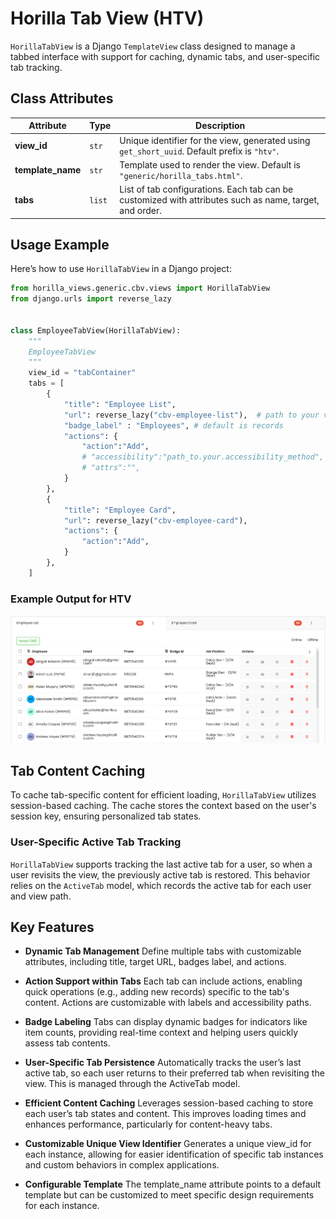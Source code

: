 
# Horilla Tab View (HTV)

`HorillaTabView` is a Django `TemplateView` class designed to manage a tabbed interface with support for caching, dynamic tabs, and user-specific tab tracking.

## Class Attributes

| Attribute         | Type   | Description                                                                                             |
| ----------------- | ------ | ------------------------------------------------------------------------------------------------------- |
| **view_id**       | `str`  | Unique identifier for the view, generated using `get_short_uuid`. Default prefix is `"htv"`.            |
| **template_name** | `str`  | Template used to render the view. Default is `"generic/horilla_tabs.html"`.                             |
| **tabs**          | `list` | List of tab configurations. Each tab can be customized with attributes such as name, target, and order. |

## Usage Example

Here’s how to use `HorillaTabView` in a Django project:

```python
from horilla_views.generic.cbv.views import HorillaTabView
from django.urls import reverse_lazy


class EmployeeTabView(HorillaTabView):
    """
    EmployeeTabView
    """
    view_id = "tabContainer"
    tabs = [
        {
            "title": "Employee List",
            "url": reverse_lazy("cbv-employee-list"),  # path to your view
            "badge_label" : "Employees", # default is records
            "actions": {
                "action":"Add",
                # "accessibility":"path_to.your.accessibility_method",
                # "attrs":"",
            }
        },
        {
            "title": "Employee Card",
            "url": reverse_lazy("cbv-employee-card"), 
            "actions": {
                "action":"Add",
            }
        },
    ]
```

### Example Output for HTV

![alt text](image-4.png)

## Tab Content Caching

To cache tab-specific content for efficient loading, `HorillaTabView` utilizes session-based caching. The cache stores the context based on the user's session key, ensuring personalized tab states.

### User-Specific Active Tab Tracking

`HorillaTabView` supports tracking the last active tab for a user, so when a user revisits the view, the previously active tab is restored. This behavior relies on the `ActiveTab` model, which records the active tab for each user and view path.


## Key Features
- **Dynamic Tab Management**
 Define multiple tabs with customizable attributes, including title, target URL, badges label, and actions.

- **Action Support within Tabs**
 Each tab can include actions, enabling quick operations (e.g., adding new records) specific to the tab's content. Actions are customizable with labels and accessibility paths.

- **Badge Labeling**
 Tabs can display dynamic badges for indicators like item counts, providing real-time context and helping users quickly assess tab contents.

- **User-Specific Tab Persistence**
 Automatically tracks the user’s last active tab, so each user returns to their preferred tab when revisiting the view. This is managed through the ActiveTab model.

- **Efficient Content Caching**
Leverages session-based caching to store each user’s tab states and content. This improves loading times and enhances performance, particularly for content-heavy tabs.

- **Customizable Unique View Identifier**
Generates a unique view_id for each instance, allowing for easier identification of specific tab instances and custom behaviors in complex applications.

- **Configurable Template**
The template_name attribute points to a default template but can be customized to meet specific design requirements for each instance.